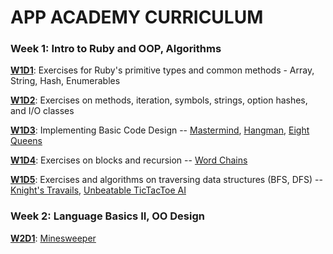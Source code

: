 # APP ACADEMY CURRICULUM

### Week 1: Intro to Ruby and OOP, Algorithms

[**W1D1**][w1d1]: Exercises for Ruby's primitive types and common methods - Array, String, Hash, Enumerables

[**W1D2**][w1d2]: Exercises on methods, iteration, symbols, strings, option hashes, and I/O classes

[**W1D3**][w1d3]: Implementing Basic Code Design -- [Mastermind](./w1d3/mastermind.rb), [Hangman](./w1d3/hangman.rb), [Eight Queens](./w1d3/eightqueens.rb)

[**W1D4**][w1d4]: Exercises on blocks and recursion -- [Word Chains](.w1d4/word_chains.rb)

[**W1D5**][w1d5]: Exercises and algorithms on traversing data structures (BFS, DFS) -- [Knight's Travails](./w1d5/knights_travails.rb), [Unbeatable TicTacToe AI](./w1d5/TicTacToeAI-master/skeleton)

### Week 2: Language Basics II, OO Design

[**W2D1**][w2d1]: [Minesweeper](./w2d1/minesweeper.rb)




[w1d1]: ./w1d1/
[w1d2]: ./w1d2/
[w1d3]: ./w1d3/
[w1d4]: ./w1d4/
[w1d5]: ./w1d5/
[w2d1]: ./w2d1/
[w2d5]: ./w2d5/
[w3d1]: ./w3d1/
[w3d2]: ./w3d2/
[w3d3]: ./w3d3/
[w3d4]: ./w3d4/
[w3d6]: ./w3d6/
[w4d1]: ./w4d1/
[w4d2]: ./w4d2/
[w4d4]: ./w4d4/
[w4d5]: ./w4d5/
[w5d1]: ./w5d1/
[w5d4]: ./w5d4/
[w5d5]: ./w5d5/
[w6d1]: ./w6d1/
[w6d2]: ./w6d2/
[w6d3]: ./w6d3/
[w6d4]: ./w6d4/
[w6d5]: ./w6d5/
[w7d1]: ./w7d1/
[w7d2]: ./w7d2/
[w7d3]: ./w7d3/
[w7d4]: ./w7d4/
[w7d5]: ./w7d5/
